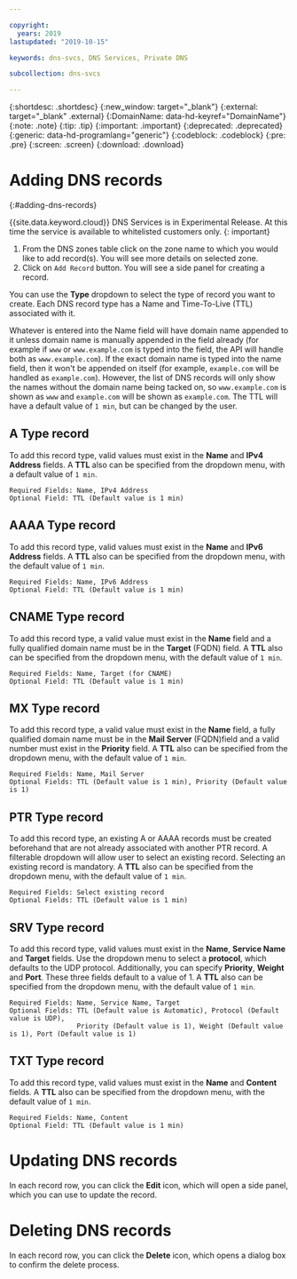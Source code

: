 ```yaml
---

copyright:
  years: 2019
lastupdated: "2019-10-15"

keywords: dns-svcs, DNS Services, Private DNS

subcollection: dns-svcs

---
```


{:shortdesc: .shortdesc}
{:new_window: target="_blank"}
{:external: target="_blank" .external}
{:DomainName: data-hd-keyref="DomainName"}
{:note: .note}
{:tip: .tip}
{:important: .important}
{:deprecated: .deprecated}
{:generic: data-hd-programlang="generic"}
{:codeblock: .codeblock}
{:pre: .pre}
{:screen: .screen}
{:download: .download}


# Adding DNS records
{:#adding-dns-records}

{{site.data.keyword.cloud}} DNS Services is in Experimental Release. At this time the service is available to whitelisted customers only.
{: important}

  1. From the DNS zones table click on the zone name to which you would like to add record(s). You will see more details on selected zone. 
  2. Click on `Add Record` button. You will see a side panel for creating a record.

You can use the **Type** dropdown to select the type of record you want to create. Each DNS record type has a Name and Time-To-Live (TTL) associated with it. 

Whatever is entered into the Name field will have domain name appended to it unless domain name is manually appended in the field already (for example if `www` or `www.example.com` is typed into the field, the API will handle both as `www.example.com`). If the exact domain name is typed into the name field, then it won't be appended on itself (for example, `example.com` will be handled as `example.com`). However, the list of DNS records will only show the names without the domain name being tacked on, so `www.example.com` is shown as `www` and `example.com` will be shown as `example.com`. The TTL will have a default value of `1 min`, but can be changed by the user.

## A Type record

To add this record type, valid values must exist in the **Name** and **IPv4 Address** fields. A **TTL** also can be specified from the dropdown menu, with a default value of `1 min`.

    Required Fields: Name, IPv4 Address
    Optional Field: TTL (Default value is 1 min)

## AAAA Type record

To add this record type, valid values must exist in the **Name** and **IPv6 Address** fields. A **TTL** also can be specified from the dropdown menu, with the default value of `1 min`.

    Required Fields: Name, IPv6 Address
    Optional Field: TTL (Default value is 1 min)

## CNAME Type record

To add this record type, a valid value must exist in the **Name** field and a fully qualified domain name must be in the **Target** (FQDN) field. A **TTL** also can be specified from the dropdown menu, with the default value of `1 min`.

    Required Fields: Name, Target (for CNAME)
    Optional Field: TTL (Default value is 1 min)

## MX Type record

To add this record type, a valid value must exist in the **Name** field, a fully qualified domain name must be in the **Mail Server** (FQDN)field and a valid number must exist in the **Priority** field. A **TTL** also can be specified from the dropdown menu, with the default value of `1 min`.

    Required Fields: Name, Mail Server
    Optional Fields: TTL (Default value is 1 min), Priority (Default value is 1)

## PTR Type record

To add this record type, an existing A or AAAA records must be created beforehand that are not already associated with another PTR record. A filterable dropdown will allow user to select an existing record. Selecting an existing record is mandatory. A **TTL** also can be specified from the dropdown menu, with the default value of `1 min`.

    Required Fields: Select existing record
    Optional Fields: TTL (Default value is 1 min)

## SRV Type record

To add this record type, valid values must exist in the **Name**, **Service Name** and **Target** fields. Use the dropdown menu to select a **protocol**, which defaults to the UDP protocol. Additionally, you can specify **Priority**, **Weight** and **Port**. These three fields default to a value of 1. A **TTL** also can be specified from the dropdown menu, with the default value of `1 min`.

    Required Fields: Name, Service Name, Target
    Optional Fields: TTL (Default value is Automatic), Protocol (Default value is UDP),
                     Priority (Default value is 1), Weight (Default value is 1), Port (Default value is 1)

## TXT Type record

To add this record type, valid values must exist in the **Name** and **Content** fields. A **TTL** also can be specified from the dropdown menu, with the default value of `1 min`.

    Required Fields: Name, Content
    Optional Field: TTL (Default value is 1 min)

# Updating DNS records

In each record row, you can click the **Edit** icon, which will open a side panel, which you can use to update the record.

# Deleting DNS records

In each record row, you can click the **Delete** icon, which opens a dialog box to confirm the delete process.
